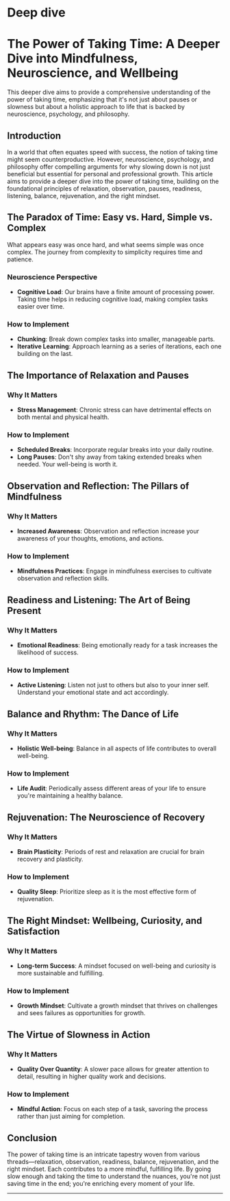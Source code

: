 # Deep dive

# **The Power of Taking Time: A Deeper Dive into Mindfulness, Neuroscience, and Wellbeing**

This deeper dive aims to provide a comprehensive understanding of the power of taking time, emphasizing that it's not just about pauses or slowness but about a holistic approach to life that is backed by neuroscience, psychology, and philosophy.

## **Introduction**

In a world that often equates speed with success, the notion of taking time might seem counterproductive. However, neuroscience, psychology, and philosophy offer compelling arguments for why slowing down is not just beneficial but essential for personal and professional growth. This article aims to provide a deeper dive into the power of taking time, building on the foundational principles of relaxation, observation, pauses, readiness, listening, balance, rejuvenation, and the right mindset.

## **The Paradox of Time: Easy vs. Hard, Simple vs. Complex**

What appears easy was once hard, and what seems simple was once complex. The journey from complexity to simplicity requires time and patience.

### **Neuroscience Perspective**

- **Cognitive Load**: Our brains have a finite amount of processing power. Taking time helps in reducing cognitive load, making complex tasks easier over time.

### **How to Implement**

- **Chunking**: Break down complex tasks into smaller, manageable parts.
- **Iterative Learning**: Approach learning as a series of iterations, each one building on the last.

## **The Importance of Relaxation and Pauses**

### **Why It Matters**

- **Stress Management**: Chronic stress can have detrimental effects on both mental and physical health.

### **How to Implement**

- **Scheduled Breaks**: Incorporate regular breaks into your daily routine.
- **Long Pauses**: Don't shy away from taking extended breaks when needed. Your well-being is worth it.

## **Observation and Reflection: The Pillars of Mindfulness**

### **Why It Matters**

- **Increased Awareness**: Observation and reflection increase your awareness of your thoughts, emotions, and actions.

### **How to Implement**

- **Mindfulness Practices**: Engage in mindfulness exercises to cultivate observation and reflection skills.

## **Readiness and Listening: The Art of Being Present**

### **Why It Matters**

- **Emotional Readiness**: Being emotionally ready for a task increases the likelihood of success.

### **How to Implement**

- **Active Listening**: Listen not just to others but also to your inner self. Understand your emotional state and act accordingly.

## **Balance and Rhythm: The Dance of Life**

### **Why It Matters**

- **Holistic Well-being**: Balance in all aspects of life contributes to overall well-being.

### **How to Implement**

- **Life Audit**: Periodically assess different areas of your life to ensure you're maintaining a healthy balance.

## **Rejuvenation: The Neuroscience of Recovery**

### **Why It Matters**

- **Brain Plasticity**: Periods of rest and relaxation are crucial for brain recovery and plasticity.

### **How to Implement**

- **Quality Sleep**: Prioritize sleep as it is the most effective form of rejuvenation.

## **The Right Mindset: Wellbeing, Curiosity, and Satisfaction**

### **Why It Matters**

- **Long-term Success**: A mindset focused on well-being and curiosity is more sustainable and fulfilling.

### **How to Implement**

- **Growth Mindset**: Cultivate a growth mindset that thrives on challenges and sees failures as opportunities for growth.

## **The Virtue of Slowness in Action**

### **Why It Matters**

- **Quality Over Quantity**: A slower pace allows for greater attention to detail, resulting in higher quality work and decisions.

### **How to Implement**

- **Mindful Action**: Focus on each step of a task, savoring the process rather than just aiming for completion.

## **Conclusion**

The power of taking time is an intricate tapestry woven from various threads—relaxation, observation, readiness, balance, rejuvenation, and the right mindset. Each contributes to a more mindful, fulfilling life. By going slow enough and taking the time to understand the nuances, you're not just saving time in the end; you're enriching every moment of your life.

---